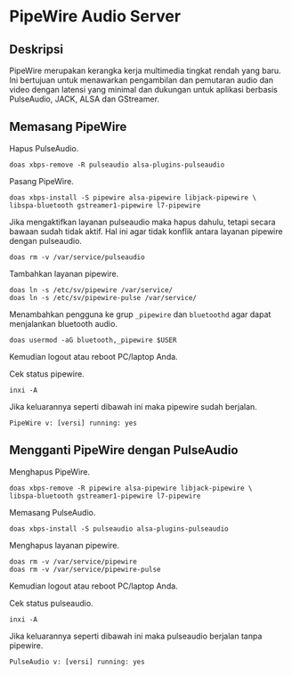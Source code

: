 # PipeWire Audio Server

## Deskripsi

PipeWire merupakan kerangka kerja multimedia tingkat rendah yang baru. Ini bertujuan untuk menawarkan pengambilan dan pemutaran audio dan video dengan latensi yang minimal dan dukungan untuk aplikasi berbasis PulseAudio, JACK, ALSA dan GStreamer.

## Memasang PipeWire

Hapus PulseAudio.

```
doas xbps-remove -R pulseaudio alsa-plugins-pulseaudio
```

Pasang PipeWire.

```
doas xbps-install -S pipewire alsa-pipewire libjack-pipewire \
libspa-bluetooth gstreamer1-pipewire l7-pipewire
```

Jika mengaktifkan layanan pulseaudio maka hapus dahulu, tetapi secara bawaan sudah tidak aktif. Hal ini agar tidak konflik antara layanan pipewire dengan pulseaudio.
```
doas rm -v /var/service/pulseaudio
```

Tambahkan layanan pipewire.
```
doas ln -s /etc/sv/pipewire /var/service/
doas ln -s /etc/sv/pipewire-pulse /var/service/
```

Menambahkan pengguna ke grup `_pipewire` dan `bluetoothd` agar dapat menjalankan bluetooth audio.

```
doas usermod -aG bluetooth,_pipewire $USER
```

Kemudian logout atau reboot PC/laptop Anda.

Cek status pipewire.

```
inxi -A
```

Jika keluarannya seperti dibawah ini maka pipewire sudah berjalan.

`PipeWire v: [versi] running: yes`

## Mengganti PipeWire dengan PulseAudio

Menghapus PipeWire.
```
doas xbps-remove -R pipewire alsa-pipewire libjack-pipewire \
libspa-bluetooth gstreamer1-pipewire l7-pipewire
```

Memasang PulseAudio.

```
doas xbps-install -S pulseaudio alsa-plugins-pulseaudio
```

Menghapus layanan pipewire.
```
doas rm -v /var/service/pipewire
doas rm -v /var/service/pipewire-pulse
```

Kemudian logout atau reboot PC/laptop Anda.

Cek status pulseaudio.

```
inxi -A
```

Jika keluarannya seperti dibawah ini maka pulseaudio berjalan tanpa pipewire.

`PulseAudio v: [versi] running: yes`

